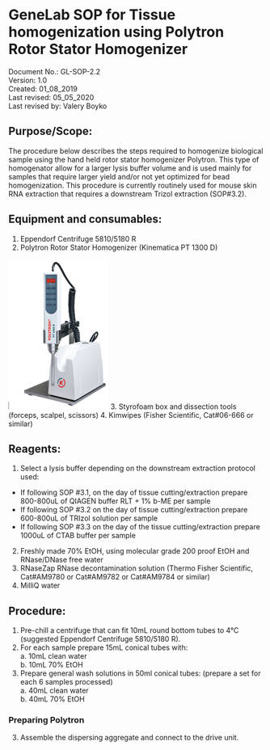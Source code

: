 # GeneLab SOP for Tissue homogenization using Polytron Rotor Stator Homogenizer #
Document No.:	GL-SOP-2.2  
Version:	1.0  
Created:	01_08_2019  
Last revised: 	05_05_2020  
Last revised by:	Valery Boyko  

## Purpose/Scope: ##
The procedure below describes the steps required to homogenize biological sample using the hand held rotor stator homogenizer Polytron. This type of homogenator allow for a larger lysis buffer volume and is used mainly for samples that require larger yield and/or not yet optimized for bead homogenization. This procedure is currently routinely used for mouse skin RNA extraction that requires a downstream Trizol extraction (SOP#3.2). 

## Equipment and consumables: ##
1.	Eppendorf Centrifuge 5810/5180 R
2.	Polytron Rotor Stator Homogenizer (Kinematica PT 1300 D) 
 <img src="polytron_pic1.png">
3.	Styrofoam box and dissection tools (forceps, scalpel, scissors) 
4.	Kimwipes (Fisher Scientific, Cat#06-666 or similar) 

## Reagents: ##
1.	Select a lysis buffer depending on the downstream extraction protocol used:
* If following SOP #3.1, on the day of tissue cutting/extraction prepare 800-800uL of QIAGEN buffer RLT + 1% b-ME per sample
* If following SOP #3.2 on the day of tissue cutting/extraction prepare 600-800uL of TRIzol solution per sample
* If following SOP #3.3 on the day of the tissue cutting/extraction prepare 1000uL of CTAB buffer per sample
2.	Freshly made 70% EtOH, using molecular grade 200 proof EtOH and RNase/DNase free water 
3.	RNaseZap RNase decontamination solution (Thermo Fisher Scientific, Cat#AM9780 or Cat#AM9782 or Cat#AM9784 or similar) 
4.	MilliQ water 

## Procedure: ##
1.	Pre-chill a centrifuge that can fit 10mL round bottom tubes to 4°C (suggested Eppendorf Centrifuge 5810/5180 R). 
1.	For each sample prepare 15mL conical tubes with:   
  a.	10mL clean water  
  b.	10mL 70% EtOH  
2.	Prepare general wash solutions in 50ml conical tubes: (prepare a set for each 6 samples processed)  
  a.	40mL clean water  
  b.	40mL 70% EtOH  

### Preparing Polytron ###
3.	Assemble the dispersing aggregate and connect to the drive unit. 


